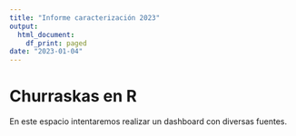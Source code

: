 ```yaml
---
title: "Informe caracterización 2023"
output:
  html_document:
    df_print: paged
date: "2023-01-04"
---
```

# Churraskas en R
En este espacio intentaremos realizar un dashboard con diversas fuentes.
